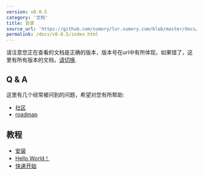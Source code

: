 ```yaml
---
version: v0.0.5
category: '文档'
title: 目录
source_url: 'https://github.com/sumory/lor.sumory.com/blob/master/docs/README.md'
permalink: /docs/v0.0.5/index.html
---
```


请注意您正在查看的文档是正确的版本，版本号在url中有所体现，如果错了，这里有所有版本的文档，[请切换](/docs/).

## Q & A

这里有几个经常被问到的问题，希望对您有所帮助:

* [社区](faq/intro)
* [roadmap](faq/roadmap)

## 教程

* [安装](tutorial/install-lor)
* [Hello World！](tutorial/hello)
* [快速开始](tutorial/quick-start)
